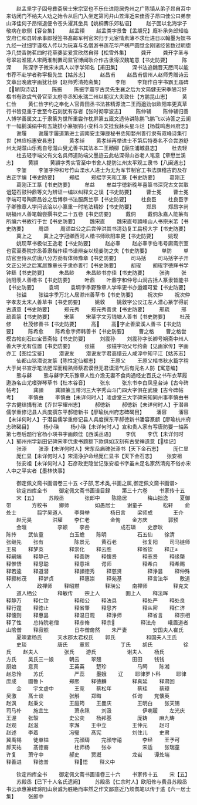 <!-- { "loadSidebar": true } -->
　　赵孟坚字子固号彞斋居士宋宗室也不乐仕进隠居秀州之广陈镇从弟子昻自苕中来访闭门不纳夫人劝之始令从后门入坐定第问弁山笠泽近来佳否子昂曰佳公曰弟奈山泽佳何子昂惭退便令苍头濯其坐具【姚桐夀乐郊私语】
　　赵子固以北海学子敬病在欹侧【容台集】
　　赵孟頖
　　赵孟类字景鲁【孟頫兄】廕补承务郎知临安府仁和县转承事郎授签书髙邮军判官宋归于元宦情素薄不求仕进日以翰墨为娱书九经一过细字谨楷人传以为玩喜与名僧游书莲花华严楞严圆觉金刚诸经皆数过眀牎净几焚香防茗四时花草婆娑爱赏欣然自得【松雪外集】
　　龚开
　　龚开字圣与号翠岩淮隂人宋两淮制置司监官博闻耿介作古隶得汉魏笔意【书史防要】
　　陈深
　　陈深字子微宋末呉人以字学知名【甫田集】
　　深书法追魏晋天厯间以能书荐不赴学者称寜极先生【姑苏志】
　　赵昌甫
　　赵昌甫信州人赵师秀赠诗云文章出晚嵗字画犹壮龄【赵师秀清苑斋集】
　　李翔
　　李翔作白字书霸王庙碑【瑚钩诗话】
　　陈振
　　陈振字震亨古灵先生襄之后为文简健无宋季陋习好楷书有欧虞气骨官至太府寺丞知永瑞二州以朝议大夫致仕【方鹏昆山志】
　　黄仁俭
　　黄仁俭字约之奉化人官青田丞书法甚精源流二王而遒劲似欧阳率更真草行书皆见重于世至今石刻犹有存者【张时彻寜波志】
　　陈仲辅
　　陈仲辅归善人博学善属文工于隶篆为世所重尝作枕屏篆五箴文遗侍讲陈鹏飞鹏飞以诗答之云阑干一幅鹅溪绢中有五箴排小篆银钩小变科斗文挂我牀头星斗烂【杨载鸣惠州府志】
　　谢履
　　谢履字履道第进士调南安主簿歴秘书丞知婺州善行隶有双峰诗集行世【林应标惠安县志】
　　黄孝绰
　　黄孝绰再举进士不第后特奏名不合尝游舒州太湖灊山乐焉自号灊山叟尤善书其法本二王顔柳【康庄浦城县志】
　　杜去轻
　　杜去轻字端父有文名呉师道防端父墨迹云此帖深得山谷老人笔意【章懋兰溪志】
　　黄頴
　　黄頴字秀实官至中书舍人提防江州太平观工隶书【八闽通志】
　　李銞
　　李銞字仲和号竹山溧水人进士为无为军节制官工书法譔稽古韵及存古正字编【书史防要】
　　郑緼
　　郑緼字天和工篆【书史防要】
　　葛刚正
　　葛刚正工篆【书史防要】
　　牟益
　　牟益字徳新晚年喜篆书深究古文尝取诅楚石鼓钟鼎等文为辨证一编以纠释文之误【书史防要】
　　曹士冕
　　曹士冕字端可号陶斋昌谷之后博叅书法服膺兰亭【书史防要】
　　杜良臣
　　杜良臣字子卿豫章人学问该洽以小篆重一时笔法精妙【书史防要】
　　郑昂
　　郑昂字尚眀福州人善笔翰尝撰书史二十五卷【书史防要】
　　戴侗
　　戴侗永嘉人能篆有所编六书故行于世【书史防要】
　　魏宋直
　　魏宋直号頴峰山人书宗米芾【书史防要】
　　周颂
　　周颂益公之后尝倅洪其书清劲复工扁榜大字【书史防要】
　　冀上之
　　冀上之字冠卿西河人楷书师欧阳率更【书史防要】
　　姚现
　　姚现草书极似王逸老【书史防要】
　　赵必睾
　　赵必睾字伯韦号庸斋宗室也官至奏院宗丞善隶楷作续书谱辨妄以规姜防之失【书史防要】
　　单防
　　单防官至侍从仿唐八分方劲有体师豫章【书史防要】
　　司马括
　　司马括字子开文正公光之后寓居豫章长于隶亦善行【书史防要】
　　胡珵
　　胡珵字徳辉书学钟繇【书史防要】
　　朱昌龄
　　朱昌龄书亦佳【书史防要】
　　张驹
　　张驹阳羡人善楷书【书史防要】
　　叶鼎
　　叶鼎字和仲号山涧古括人篆隶皆能书【书史防要】
　　袁坰
　　袁坰字季野豫章人学率更书亦遒媚可爱【书史防要】
　　张镒
　　张镒字季万北人居滁州善草书【书史防要】
　　祝次仲
　　祝次仲字孝友太末人善草书【书史防要】
　　姚敦
　　姚敦字公仪江左人潜心篆学得前古遗意【书史防要】
　　郑元秀
　　郑元秀善隶【书史防要】
　　邢疏
　　邢疏善篆【书史防要】
　　宋棻
　　宋棻字文芳钱塘人善书【书史防要】
　　杜茂修
　　杜茂修善书【书史防要】
　　高
　　高字止善梁溪人善书【书史防要】
　　陈希愈
　　陈希愈字师韩善书【书史防要】
　　曹之格
　　曹之格尝模古帖刻石曰宝晋斋帖【书史防要】
　　刘震孙
　　刘震孙字长卿号朔斋中州人善大字尤有位置【书史防要】
　　张镃
　　张镃字功父号约斋【见画家传】字画亦工【图绘宝鉴】
　　潜说友
　　潜说友字君高缙云人咸淳中知平江【姑苏志】
　　仙都山铭潜说友篆【陈性定仙都志】
　　王原父
　　王原父楷书秋水篇字稍大于尚书宣示笔法肥浑而精熟师蔡君谟但无君谟清气后有元名人防【寓意编】
　　熊与龢
　　熊与龢字天乐豫章人性介澹无妻不食肉通经史百氏之书布衣草履遨游名山尤嗜弹琴草书【杜本谷音】
　　张东
　　张东书李白凤皇台诗【古今碑帖考】
　　龚頴
　　龚頴篆玉带河三大字秀山斗门四大字俱在武陵【古今碑帖考】
　　李慎由
　　李慎由【未详何时人】凌虚堂三大字碑宋知同州事李慎由书字古健结搆有法【乔世寜耀州志】
　　郝徳新
　　郝徳新【未详何时人】于潜县儒学重修记县人呉度撰东平郝徳新书【廖瑜杭州府志碑碣目】
　　潘容
　　潘容【未详何时人】于潜县儒学重修记县人呉度撰东平郝徳新书潘容篆额【廖瑜杭州府志碑碣目】
　　杨小瑛
　　杨小瑛【未详何时人】宣和贵人家有写唐防要一轴系第七卷后题行官杨小瑛书字画颇佳【西溪丛语】
　　李伉
　　李伉【未详何时人】郓州州学新田记碑宋李伉隶书题额下款俱如汉刻有古受禅遗意【牍记】
　　张漴
　　张漴【未详何时人】宋东岳庙碑张漴书【天下金石志】
　　厐仁显
　　厐仁显【未详何时人】宋清浄护命经厐仁显书【天下金石志】
　　张安祖
　　张安祖【未详何时人】石彦政吏隐堂记张安祖书字虽未足名家然清宛不俗亦宋人中之平实者【墨林快事】










　　御定佩文斋书画谱卷三十五
<子部,艺术类,书画之属,御定佩文斋书画谱>
　　钦定四库全书
　　御定佩文斋书画谱目録
　　第三十六卷
　　书家传十五
　　宋【五】
　　苏殿丞　　　　张郎中
　　陈隐居　　　　梅山拙逸
　　夏御带　　　　方校书
　　卿师　　　　　如愚居士
　　谢童子　　　　松轩
　　俞处士　　　　翦字吴道人
　　李舜举　　　　杨日言
　　梁师成　　　　王介
　　赵元昊　　　　洪瓘
　　李仁老　　　　金恂
　　金方庆　　　　郭预
　　金晅　　　　　　李颖
　　李嵒　　　　　　成石璘
　　史彦旼　　　　　陈抟
　　武仙童　　　　　白玉蟾
　　陈明　　　　　　石五仙
　　徐清　　　　　　张继先
　　张有　　　　　　陈景元
　　黄石老　　　　　张复阳
　　司马链师　　　　王易
　　释梦英　　　　　释崇化
　　释云胜　　　　　释省钦
　　释正　　　　　释嗣端
　　释静己　　　　　释善防
　　释懐贤　　　　　释志贤
　　释缘槩　　　　　释惟悟
　　释思聪　　　　　释意祖
　　谔师　　　　　　释希白
　　释希赐　　　　　释若逵
　　释道潜　　　　　释頴徳秀
　　释慈贤　　　　　释浄昙
　　释仲殊　　　　　释颢彬茂
　　释梦贞　　　　　释惠崇
　　释苑基　　　　　释言法华
　　敷道人　　　　　政禅师
　　释昭黙　　　　　释瑛公
　　南禅师　　　　　释克文
　　道人栖公　　　　释敏传
　　宗上人　　　　　圎上人
　　释法晖　　　　　释静万
　　释仁钦　　　　　释和公
　　释法具　　　　　释处严
　　释处良　　　　　释行霆
　　释徳止　　　　　释省肇
　　释思齐　　　　　释从密
　　释仁济　　　　　释懐则
　　释惠昙　　　　　释温日观
　　释浄师　　　　　释省言
　　释宗相　　　　　释了性
　　总持院老僧　　　释彦脩
　　释宗　　　　　释法舟
　　峨眉道者　　　　山隂僧
　　释寂照　　　　　日夲僧奝然
　　朱严妻　　　　　安国夫人崔氏
　　夏竦妻杨氏　　　天水郡太君权氏
　　郭氏　　　　　　和国夫人王氏
　　史琰　　　　　　唐氏
　　章煎　　　　　　丁氏
　　胡氏　　　　　　徐氏
　　赵夫人　　　　　张氏
　　游氏　　　　　　谢夫人
　　杨氏　　　　　　方氏
　　吴氏三一娘　　　朝云
　　翠翘　　　　　　田田
　　钱钱　　　　　　厨娘
　　意真　　　　　　王英英
　　楚珍　　　　　　马眄
　　陈湘　　　　　　赵总怜
　　苏氏　　　　　　严蕊
　　墨娥
　　辽
　　耶律罗卜科　　　耶律庶成
　　圗鲁卜　　　　　郑熈
　　释徳麟　　　　　释真延
　　释肃回
　　金
　　宇文虚中　　　　王竞
　　蔡松年　　　　　蔡珪
　　蔡璋　　　　　　吴激
　　髙士谈　　　　　张斛
　　郑晦　　　　　　任询
　　党懐英　　　　　赵沨
　　赵秉文　　　　　王庭筠
　　王曼庆　　　　　王明白
　　张天锡　　　　　司马朴
　　施宜生　　　　　萧永祺
　　刘汲　　　　　　伊喇履
　　左光庆　　　　　王渥
　　张彀　　　　　　史公奕
　　杨邦基　　　　　厐铸
　　麻九畴　　　　　赵观
　　赵滋　　　　　　李澥
　　王中立　　　　　王仲元
　　赵可　　　　　　赵述
　　李着　　　　　　冯璧
　　髙宪　　　　　　刘住儿
　　史肃　　　　　　冀禹锡
　　徒单镒　　　　　完顔璹
　　完顔守禧　　　　李经
　　王予可　　　　　郝天祐
　　髙徳裔　　　　　杜师杨
　　张夲　　　　　　宋适
　　张瑞童　　　　　许复
　　萧守中　　　　　郝史
　　贾漑　　　　　　龙岩
　　谭处端　　　　　释善进
　　释徳普　　　　　释悟
　　释义中















　　钦定四库全书
　　御定佩文斋书画谱卷三十六
　　书家传十五
　　宋【五】
　　苏殿丞【已下十人名氏遗阙】
　　苏殿丞【仁宗时人】欧阳修与费县苏殿丞书云承惠篆碑滁阳山泉诚为胜絶而率然之作文鄙意近乃烦儁笔以传于逺【六一居士集】
　　张郎中
